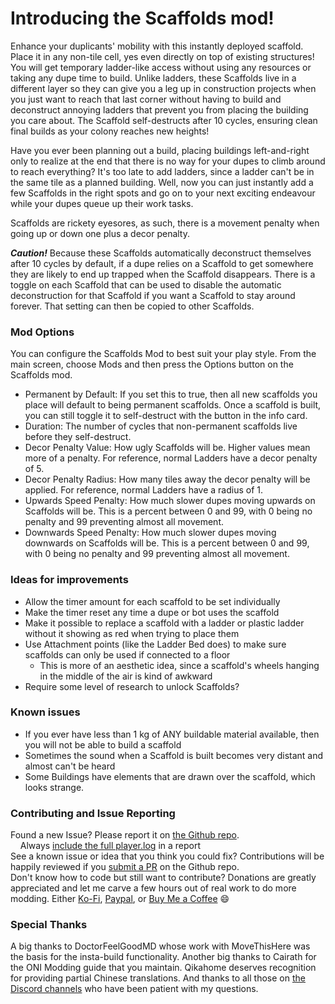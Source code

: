 # Introducing the Scaffolds mod!

Enhance your duplicants' mobility with this instantly deployed scaffold. Place it in any non-tile cell, yes even directly on top of existing structures! You will get temporary ladder-like access without using any resources or taking any dupe time to build. Unlike ladders, these Scaffolds live in a different layer so they can give you a leg up in construction projects when you just want to reach that last corner without having to build and deconstruct annoying ladders that prevent you from placing the building you care about. The Scaffold self-destructs after 10 cycles, ensuring clean final builds as your colony reaches new heights!

Have you ever been planning out a build, placing buildings left-and-right only to realize at the end that there is no way for your dupes to climb around to reach everything? It's too late to add ladders, since a ladder can't be in the same tile as a planned building. Well, now you can just instantly add a few Scaffolds in the right spots and go on to your next exciting endeavour while your dupes queue up their work tasks.

Scaffolds are rickety eyesores, as such, there is a movement penalty when going up or down one plus a decor penalty.

**_Caution!_** Because these Scaffolds automatically deconstruct themselves after 10 cycles by default, if a dupe relies on a Scaffold to get somewhere they are likely to end up trapped when the Scaffold disappears. There is a toggle on each Scaffold that can be used to disable the automatic deconstruction for that Scaffold if you want a Scaffold to stay around forever. That setting can then be copied to other Scaffolds.

### Mod Options

You can configure the Scaffolds Mod to best suit your play style. From the main screen, choose Mods and then press the Options button on the Scaffolds mod.

- Permanent by Default: If you set this to true, then all new scaffolds you place will default to being permanent scaffolds. Once a scaffold is built, you can still toggle it to self-destruct with the button in the info card.
- Duration: The number of cycles that non-permanent scaffolds live before they self-destruct.
- Decor Penalty Value: How ugly Scaffolds will be. Higher values mean more of a penalty. For reference, normal Ladders have a decor penalty of 5.
- Decor Penalty Radius: How many tiles away the decor penalty will be applied. For reference, normal Ladders have a radius of 1.
- Upwards Speed Penalty: How much slower dupes moving upwards on Scaffolds will be. This is a percent between 0 and 99, with 0 being no penalty and 99 preventing almost all movement.
- Downwards Speed Penalty: How much slower dupes moving downwards on Scaffolds will be. This is a percent between 0 and 99, with 0 being no penalty and 99 preventing almost all movement.

### Ideas for improvements

- Allow the timer amount for each scaffold to be set individually
- Make the timer reset any time a dupe or bot uses the scaffold
- Make it possible to replace a scaffold with a ladder or plastic ladder without it showing as red when trying to place them
- Use Attachment points (like the Ladder Bed does) to make sure scaffolds can only be used if connected to a floor
  - This is more of an aesthetic idea, since a scaffold's wheels hanging in the middle of the air is kind of awkward
- Require some level of research to unlock Scaffolds?

### Known issues

- If you ever have less than 1 kg of ANY buildable material available, then you will not be able to build a scaffold
- Sometimes the sound when a Scaffold is built becomes very distant and almost can't be heard
- Some Buildings have elements that are drawn over the scaffold, which looks strange.

### Contributing and Issue Reporting

Found a new Issue? Please report it on [the Github repo](https://github.com/nathantalewis/oni-scaffolds/issues).  
&nbsp;&nbsp;&nbsp;&nbsp;Always [include the full player.log](https://github.com/aki-art/ONI-Mods/wiki/How-to-send-a-log) in a report  
See a known issue or idea that you think you could fix? Contributions will be happily reviewed if you [submit a PR](https://github.com/nathantalewis/oni-scaffolds/compare) on the Github repo.  
Don't know how to code but still want to contribute? Donations are greatly appreciated and let me carve a few hours out of real work to do more modding. Either [Ko-Fi](https://ko-fi.com/nathantalewis), [Paypal](https://paypal.me/nathantalewis), or [Buy Me a Coffee](https://www.buymeacoffee.com/nathantalewis) :smile:

### Special Thanks

A big thanks to DoctorFeelGoodMD whose work with MoveThisHere was the basis for the insta-build functionality. Another big thanks to Cairath for the ONI Modding guide that you maintain. Qikahome deserves recognition for providing partial Chinese translations. And thanks to all those on [the Discord channels](https://discord.gg/oxygennotincluded) who have been patient with my questions.
